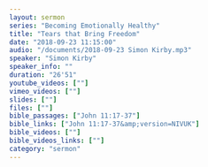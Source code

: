 ```yaml
---
layout: sermon
series: "Becoming Emotionally Healthy"
title: "Tears that Bring Freedom"
date: "2018-09-23 11:15:00"
audio: "/documents/2018-09-23 Simon Kirby.mp3"
speaker: "Simon Kirby"
speaker_info: ""
duration: "26'51"
youtube_videos: [""]
vimeo_videos: [""]
slides: [""]
files: [""]
bible_passages: ["John 11:17-37"]
bible_links: ["John 11:17-37&amp;version=NIVUK"]
bible_videos: [""]
bible_videos_links: [""]
category: "sermon"
---
```

